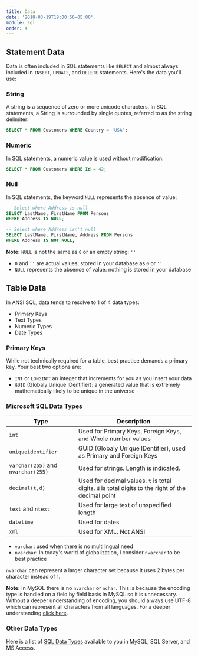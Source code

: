 ```yaml
---
title: Data
date: '2018-03-19T19:00:56-05:00'
module: sql
order: 4
---
```


## Statement Data

Data is often included in SQL statements like `SELECT` and almost always included in `INSERT`, `UPDATE`, and `DELETE` statements. Here's the data you'll use:

### String

A string is a sequence of zero or more unicode characters. In SQL statements, a String is surrounded by single quotes, referred to as the string delimiter:

```sql
SELECT * FROM Customers WHERE Country = 'USA';
```

### Numeric

In SQL statements, a numeric value is used without modification:

```sql
SELECT * FROM Customers WHERE Id = 42;
```

### Null

In SQL statements, the keyword `NULL` represents the absence of value:

```sql
-- Select where Address is null
SELECT LastName, FirstName FROM Persons
WHERE Address IS NULL;

-- Select where Address isn't null
SELECT LastName, FirstName, Address FROM Persons
WHERE Address IS NOT NULL;
```

**Note:** `NULL` is not the same as `0` or an empty string: `''`

* `0` and `''` are actual values, stored in your database as `0` or `''`
* `NULL` represents the absence of value: nothing is stored in your database

## Table Data

In ANSI SQL, data tends to resolve to 1 of 4 data types:

* Primary Keys
* Text Types
* Numeric Types
* Date Types

### Primary Keys

While not technically required for a table, best practice demands a primary key. Your best two options are:

* `INT` or `LONGINT`: an integer that increments for you as you insert your data
* `GUID` (Globaly Unique IDentifier): a generated value that is extremely mathematically likely to be unique in the universe

### Microsoft SQL Data Types

| Type                               | Description                                                                                         |
| ---------------------------------- | --------------------------------------------------------------------------------------------------- |
| `int`                              | Used for Primary Keys, Foreign Keys, and Whole number values                                        |
| `uniqueidentifier`                 | GUID (Globaly Unique IDentifier), used as Primary and Foreign Keys                                  |
| `varchar(255)` and `nvarchar(255)` | Used for strings. Length is indicated.                                                              |
| `decimal(t,d)`                     | Used for decimal values. `t` is total digits. `d` is total digits to the right of the decimal point |
| `text` and `ntext`                 | Used for large text of unspecified length                                                           |
| `datetime`                         | Used for dates                                                                                      |
| `xml`                              | Used for XML. Not ANSI                                                                              |

* `varchar`: used when there is no multilingual need
* `nvarchar`: In today's world of globalization, I consider `nvarchar` to be best practice

`nvarchar` can represent a larger character set because it uses 2 bytes per character instead of 1.

**Note:** In MySQL there is no `nvarchar` or `nchar`. This is because the encoding type is handled on a field by field basis in MySQL so it is unnecessary.
Without a deeper understanding of encoding, you should always use UTF-8 which can represent all characters from all languages.
For a deeper understanding [click here](https://www.joelonsoftware.com/2003/10/08/the-absolute-minimum-every-software-developer-absolutely-positively-must-know-about-unicode-and-character-sets-no-excuses/).

### Other Data Types

Here is a list of [SQL Data Types](https://www.w3schools.com/sql/sql_datatypes.asp) available to you in MySQL, SQL Server, and MS Access.

